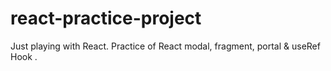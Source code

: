 # react-practice-project
Just playing with React. Practice of React modal, fragment, portal  &amp; useRef Hook .
